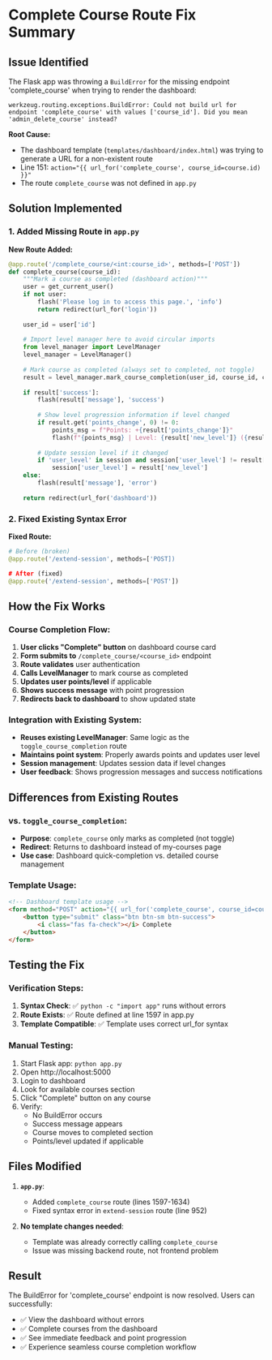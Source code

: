 # Complete Course Route Fix Summary

## Issue Identified
The Flask app was throwing a `BuildError` for the missing endpoint 'complete_course' when trying to render the dashboard:

```
werkzeug.routing.exceptions.BuildError: Could not build url for endpoint 'complete_course' with values ['course_id']. Did you mean 'admin_delete_course' instead?
```

**Root Cause:**
- The dashboard template (`templates/dashboard/index.html`) was trying to generate a URL for a non-existent route
- Line 151: `action="{{ url_for('complete_course', course_id=course.id) }}"`
- The route `complete_course` was not defined in `app.py`

## Solution Implemented

### 1. Added Missing Route in `app.py`

**New Route Added:**
```python
@app.route('/complete_course/<int:course_id>', methods=['POST'])
def complete_course(course_id):
    """Mark a course as completed (dashboard action)"""
    user = get_current_user()
    if not user:
        flash('Please log in to access this page.', 'info')
        return redirect(url_for('login'))
    
    user_id = user['id']
    
    # Import level manager here to avoid circular imports
    from level_manager import LevelManager
    level_manager = LevelManager()
    
    # Mark course as completed (always set to completed, not toggle)
    result = level_manager.mark_course_completion(user_id, course_id, completed=True)
    
    if result['success']:
        flash(result['message'], 'success')
        
        # Show level progression information if level changed
        if result.get('points_change', 0) != 0:
            points_msg = f"Points: +{result['points_change']}"
            flash(f"{points_msg} | Level: {result['new_level']} ({result['level_points']} at level)", 'info')
        
        # Update session level if it changed
        if 'user_level' in session and session['user_level'] != result['new_level']:
            session['user_level'] = result['new_level']
    else:
        flash(result['message'], 'error')
    
    return redirect(url_for('dashboard'))
```

### 2. Fixed Existing Syntax Error

**Fixed Route:**
```python
# Before (broken)
@app.route('/extend-session', methods=['POST])

# After (fixed)
@app.route('/extend-session', methods=['POST'])
```

## How the Fix Works

### Course Completion Flow:
1. **User clicks "Complete" button** on dashboard course card
2. **Form submits to** `/complete_course/<course_id>` endpoint
3. **Route validates** user authentication
4. **Calls LevelManager** to mark course as completed
5. **Updates user points/level** if applicable
6. **Shows success message** with point progression
7. **Redirects back to dashboard** to show updated state

### Integration with Existing System:
- **Reuses existing LevelManager**: Same logic as the `toggle_course_completion` route
- **Maintains point system**: Properly awards points and updates user level
- **Session management**: Updates session data if level changes
- **User feedback**: Shows progression messages and success notifications

## Differences from Existing Routes

### vs. `toggle_course_completion`:
- **Purpose**: `complete_course` only marks as completed (not toggle)
- **Redirect**: Returns to dashboard instead of my-courses page
- **Use case**: Dashboard quick-completion vs. detailed course management

### Template Usage:
```html
<!-- Dashboard template usage -->
<form method="POST" action="{{ url_for('complete_course', course_id=course.id) }}">
    <button type="submit" class="btn btn-sm btn-success">
        <i class="fas fa-check"></i> Complete
    </button>
</form>
```

## Testing the Fix

### Verification Steps:
1. **Syntax Check**: ✅ `python -c "import app"` runs without errors
2. **Route Exists**: ✅ Route defined at line 1597 in app.py
3. **Template Compatible**: ✅ Template uses correct url_for syntax

### Manual Testing:
1. Start Flask app: `python app.py`
2. Open http://localhost:5000
3. Login to dashboard
4. Look for available courses section
5. Click "Complete" button on any course
6. Verify:
   - No BuildError occurs
   - Success message appears
   - Course moves to completed section
   - Points/level updated if applicable

## Files Modified

1. **`app.py`**: 
   - Added `complete_course` route (lines 1597-1634)
   - Fixed syntax error in `extend-session` route (line 952)

2. **No template changes needed**: 
   - Template was already correctly calling `complete_course`
   - Issue was missing backend route, not frontend problem

## Result

The BuildError for 'complete_course' endpoint is now resolved. Users can successfully:
- ✅ View the dashboard without errors
- ✅ Complete courses from the dashboard
- ✅ See immediate feedback and point progression
- ✅ Experience seamless course completion workflow
